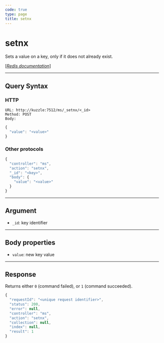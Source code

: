 ```yaml
---
code: true
type: page
title: setnx
---
```


# setnx



Sets a value on a key, only if it does not already exist.

[[_Redis documentation_]](https://redis.io/commands/setnx)

---

## Query Syntax

### HTTP

```http
URL: http://kuzzle:7512/ms/_setnx/<_id>
Method: POST
Body:
```

```js
{
  "value": "<value>"
}
```

### Other protocols

```js
{
  "controller": "ms",
  "action": "setnx",
  "_id": "<key>",
  "body": {
    "value": "<value>"
  }
}
```

---

## Argument

- `_id`: key identifier

---

## Body properties

- `value`: new key value

---

## Response

Returns either `0` (command failed), or `1` (command succeeded).

```javascript
{
  "requestId": "<unique request identifier>",
  "status": 200,
  "error": null,
  "controller": "ms",
  "action": "setnx",
  "collection": null,
  "index": null,
  "result": 1
}
```
